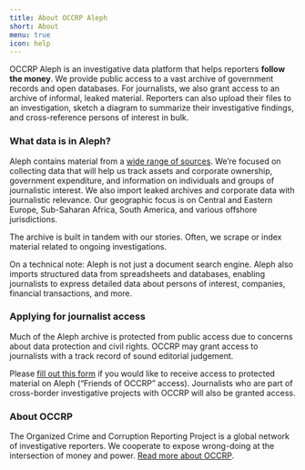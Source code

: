 ```yaml
---
title: About OCCRP Aleph
short: About
menu: true
icon: help
---
```


OCCRP Aleph is an investigative data platform that helps reporters **follow the money**. We provide public access to a vast archive of government records and open databases. For journalists, we also grant access to an archive of informal, leaked material. Reporters can also upload their files to an investigation, sketch a diagram to summarize their investigative findings, and cross-reference persons of interest in bulk.

### What data is in Aleph?

Aleph contains material from a [wide range of sources](/datasets). We’re focused on collecting data that will help us track assets and corporate ownership, government expenditure, and information on individuals and groups of journalistic interest. We also import leaked archives and corporate data with journalistic relevance. Our geographic focus is on Central and Eastern Europe, Sub-Saharan Africa, South America, and various offshore jurisdictions.

The archive is built in tandem with our stories. Often, we scrape or index material related to ongoing investigations.

On a technical note: Aleph is not just a document search engine. Aleph also imports structured data from spreadsheets and databases, enabling journalists to express detailed data about persons of interest, companies, financial transactions, and more.

### Applying for journalist access

Much of the Aleph archive is protected from public access due to concerns about data protection and civil rights. OCCRP may grant access to journalists with a track record of sound editorial judgement.

Please [fill out this form](https://forms.gle/Dm9eLbecFNKnAtRGA) if you would like to receive access to protected material on Aleph (“Friends of OCCRP” access). Journalists who are part of cross-border investigative projects with OCCRP will also be granted access.

### About OCCRP

The Organized Crime and Corruption Reporting Project is a global network of investigative reporters. We cooperate to expose wrong-doing at the intersection of money and power. [Read more about OCCRP](https://www.occrp.org/en/about-us).
